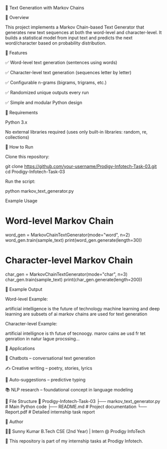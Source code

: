 📖 Text Generation with Markov Chains

🔹 Overview

This project implements a Markov Chain-based Text Generator that generates new text sequences at both the word-level and character-level.
It builds a statistical model from input text and predicts the next word/character based on probability distribution.

🔹 Features

✅ Word-level text generation (sentences using words)

✅ Character-level text generation (sequences letter by letter)

✅ Configurable n-grams (bigrams, trigrams, etc.)

✅ Randomized unique outputs every run

✅ Simple and modular Python design

🔹 Requirements

Python 3.x

No external libraries required (uses only built-in libraries: random, re, collections)

🔹 How to Run

Clone this repository:

git clone https://github.com/your-username/Prodigy-Infotech-Task-03.git
cd Prodigy-Infotech-Task-03


Run the script:

python markov_text_generator.py

Example Usage
# Word-level Markov Chain
word_gen = MarkovChainTextGenerator(mode="word", n=2)
word_gen.train(sample_text)
print(word_gen.generate(length=30))

# Character-level Markov Chain
char_gen = MarkovChainTextGenerator(mode="char", n=3)
char_gen.train(sample_text)
print(char_gen.generate(length=200))

🔹 Example Output

Word-level Example:

artificial intelligence is the future of technology machine learning and deep learning are subsets of ai markov chains are used for text generation


Character-level Example:

artificial intellignce is th futue of tecnoogy. marov cains ae usd fr tet genration in natur lague procssing...

🔹 Applications

🤖 Chatbots – conversational text generation

✍️ Creative writing – poetry, stories, lyrics

💬 Auto-suggestions – predictive typing

📚 NLP research – foundational concept in language modeling

🔹 File Structure
📂 Prodigy-Infotech-Task-03
 ├── markov_text_generator.py   # Main Python code
 ├── README.md                  # Project documentation
 └── Report.pdf                 # Detailed internship task report

🔹 Author

👨‍💻 Sunny Kumar
B.Tech CSE (2nd Year) | Intern @ Prodigy InfoTech

📌 This repository is part of my internship tasks at Prodigy Infotech.
